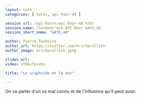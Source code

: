 ```yaml
---
layout: talk
categories: [ talks, api-hour-48 ]

session_url: /api-hours/api-hour-48.html
session_name: Clermont'ech API Hour &#35;48
session_short_name: "&#35;48"

author: Pierre Tachoire
author_url: https://twitter.com/krichprollsch
author_image: krichprollsch.jpeg

slides_url:
video: vT9kvfpxvUs

title: "Le scaphoïde et le dev"

---
```


On va parler d'un os mal connu et de l'influence qu'il peut avoir.

